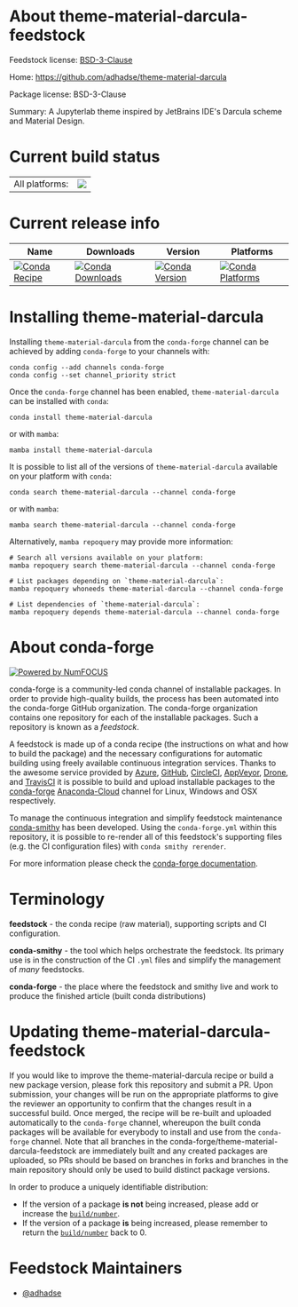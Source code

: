 About theme-material-darcula-feedstock
======================================

Feedstock license: [BSD-3-Clause](https://github.com/conda-forge/theme-material-darcula-feedstock/blob/main/LICENSE.txt)

Home: https://github.com/adhadse/theme-material-darcula

Package license: BSD-3-Clause

Summary: A Jupyterlab theme inspired by JetBrains IDE's Darcula scheme and Material Design.

Current build status
====================


<table><tr><td>All platforms:</td>
    <td>
      <a href="https://dev.azure.com/conda-forge/feedstock-builds/_build/latest?definitionId=18075&branchName=main">
        <img src="https://dev.azure.com/conda-forge/feedstock-builds/_apis/build/status/theme-material-darcula-feedstock?branchName=main">
      </a>
    </td>
  </tr>
</table>

Current release info
====================

| Name | Downloads | Version | Platforms |
| --- | --- | --- | --- |
| [![Conda Recipe](https://img.shields.io/badge/recipe-theme--material--darcula-green.svg)](https://anaconda.org/conda-forge/theme-material-darcula) | [![Conda Downloads](https://img.shields.io/conda/dn/conda-forge/theme-material-darcula.svg)](https://anaconda.org/conda-forge/theme-material-darcula) | [![Conda Version](https://img.shields.io/conda/vn/conda-forge/theme-material-darcula.svg)](https://anaconda.org/conda-forge/theme-material-darcula) | [![Conda Platforms](https://img.shields.io/conda/pn/conda-forge/theme-material-darcula.svg)](https://anaconda.org/conda-forge/theme-material-darcula) |

Installing theme-material-darcula
=================================

Installing `theme-material-darcula` from the `conda-forge` channel can be achieved by adding `conda-forge` to your channels with:

```
conda config --add channels conda-forge
conda config --set channel_priority strict
```

Once the `conda-forge` channel has been enabled, `theme-material-darcula` can be installed with `conda`:

```
conda install theme-material-darcula
```

or with `mamba`:

```
mamba install theme-material-darcula
```

It is possible to list all of the versions of `theme-material-darcula` available on your platform with `conda`:

```
conda search theme-material-darcula --channel conda-forge
```

or with `mamba`:

```
mamba search theme-material-darcula --channel conda-forge
```

Alternatively, `mamba repoquery` may provide more information:

```
# Search all versions available on your platform:
mamba repoquery search theme-material-darcula --channel conda-forge

# List packages depending on `theme-material-darcula`:
mamba repoquery whoneeds theme-material-darcula --channel conda-forge

# List dependencies of `theme-material-darcula`:
mamba repoquery depends theme-material-darcula --channel conda-forge
```


About conda-forge
=================

[![Powered by
NumFOCUS](https://img.shields.io/badge/powered%20by-NumFOCUS-orange.svg?style=flat&colorA=E1523D&colorB=007D8A)](https://numfocus.org)

conda-forge is a community-led conda channel of installable packages.
In order to provide high-quality builds, the process has been automated into the
conda-forge GitHub organization. The conda-forge organization contains one repository
for each of the installable packages. Such a repository is known as a *feedstock*.

A feedstock is made up of a conda recipe (the instructions on what and how to build
the package) and the necessary configurations for automatic building using freely
available continuous integration services. Thanks to the awesome service provided by
[Azure](https://azure.microsoft.com/en-us/services/devops/), [GitHub](https://github.com/),
[CircleCI](https://circleci.com/), [AppVeyor](https://www.appveyor.com/),
[Drone](https://cloud.drone.io/welcome), and [TravisCI](https://travis-ci.com/)
it is possible to build and upload installable packages to the
[conda-forge](https://anaconda.org/conda-forge) [Anaconda-Cloud](https://anaconda.org/)
channel for Linux, Windows and OSX respectively.

To manage the continuous integration and simplify feedstock maintenance
[conda-smithy](https://github.com/conda-forge/conda-smithy) has been developed.
Using the ``conda-forge.yml`` within this repository, it is possible to re-render all of
this feedstock's supporting files (e.g. the CI configuration files) with ``conda smithy rerender``.

For more information please check the [conda-forge documentation](https://conda-forge.org/docs/).

Terminology
===========

**feedstock** - the conda recipe (raw material), supporting scripts and CI configuration.

**conda-smithy** - the tool which helps orchestrate the feedstock.
                   Its primary use is in the construction of the CI ``.yml`` files
                   and simplify the management of *many* feedstocks.

**conda-forge** - the place where the feedstock and smithy live and work to
                  produce the finished article (built conda distributions)


Updating theme-material-darcula-feedstock
=========================================

If you would like to improve the theme-material-darcula recipe or build a new
package version, please fork this repository and submit a PR. Upon submission,
your changes will be run on the appropriate platforms to give the reviewer an
opportunity to confirm that the changes result in a successful build. Once
merged, the recipe will be re-built and uploaded automatically to the
`conda-forge` channel, whereupon the built conda packages will be available for
everybody to install and use from the `conda-forge` channel.
Note that all branches in the conda-forge/theme-material-darcula-feedstock are
immediately built and any created packages are uploaded, so PRs should be based
on branches in forks and branches in the main repository should only be used to
build distinct package versions.

In order to produce a uniquely identifiable distribution:
 * If the version of a package **is not** being increased, please add or increase
   the [``build/number``](https://docs.conda.io/projects/conda-build/en/latest/resources/define-metadata.html#build-number-and-string).
 * If the version of a package **is** being increased, please remember to return
   the [``build/number``](https://docs.conda.io/projects/conda-build/en/latest/resources/define-metadata.html#build-number-and-string)
   back to 0.

Feedstock Maintainers
=====================

* [@adhadse](https://github.com/adhadse/)

